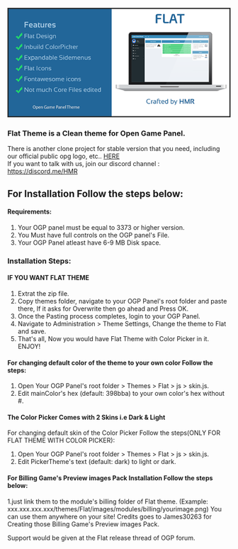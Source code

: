 ![Flat Theme](Flat-banner.png?raw=true")
### Flat Theme is a Clean theme for Open Game Panel.
There is another clone project for stable version that you need, including our official public opg logo, etc.. [HERE](https://github.com/HAN-105/FlatOPG)<br>
If you want to talk with us, join our discord channel : https://discord.me/HMR

## For Installation Follow the steps below:

#### Requirements:
1. Your OGP panel must be equal to 3373 or higher version.
2. You Must have full controls on the OGP panel's File.
3. Your OGP Panel atleast have 6-9 MB Disk space.


### Installation Steps:

#### IF YOU WANT FLAT THEME
1. Extrat the zip file.
3. Copy themes folder, navigate to your OGP Panel's root folder and paste there, If it asks for Overwrite then go ahead and Press OK.
4. Once the Pasting process completes, login to your OGP Panel.
5. Navigate to Administration > Theme Settings, Change the theme to Flat and save.
6. That's all, Now you would have Flat Theme with Color Picker in it. ENJOY!


#### For changing default color of the theme to your own color Follow the steps:
1. Open Your OGP Panel's root folder > Themes > Flat > js > skin.js.
2. Edit mainColor's hex (default: 398bba) to your own color's hex without #.

#### The Color Picker Comes with 2 Skins i.e Dark & Light
For changing default skin of the Color Picker Follow the steps(ONLY FOR FLAT THEME WITH COLOR PICKER):
1. Open Your OGP Panel's root folder > Themes > Flat > js > skin.js.
2. Edit PickerTheme's text (default: dark) to light or dark.

#### For Billing Game's Preview images Pack Installation Follow the steps below:
1.just link them to the module's billing folder of Flat theme. (Example: xxx.xxx.xxx.xxx/themes/Flat/images/modules/billing/yourimage.png) You can use them anywhere on your site!
Credits goes to James30263 for Creating those Billing Game's Preview images Pack.

Support would be given at the Flat release thread of OGP forum.
